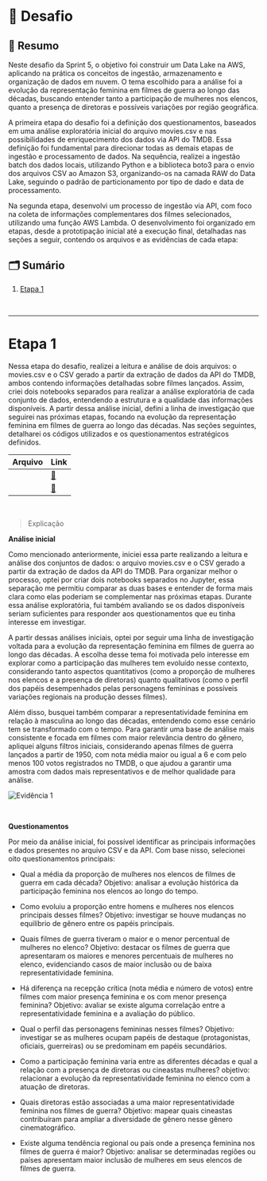 # 🚀 Desafio 

## 📌 Resumo

Neste desafio da Sprint 5, o objetivo foi construir um Data Lake na AWS, aplicando na prática os conceitos de ingestão, armazenamento e organização de dados em nuvem. O tema escolhido para a análise foi a evolução da representação feminina em filmes de guerra ao longo das décadas, buscando entender tanto a participação de mulheres nos elencos, quanto a presença de diretoras e possíveis variações por região geográfica.

A primeira etapa do desafio foi a definição dos questionamentos, baseados em uma análise exploratória inicial do arquivo movies.csv e nas possibilidades de enriquecimento dos dados via API do TMDB. Essa definição foi fundamental para direcionar todas as demais etapas de ingestão e processamento de dados. Na sequência, realizei a ingestão batch dos dados locais, utilizando Python e a biblioteca boto3 para o envio dos arquivos CSV ao Amazon S3, organizando-os na camada RAW do Data Lake, seguindo o padrão de particionamento por tipo de dado e data de processamento.

Na segunda etapa, desenvolvi um processo de ingestão via API, com foco na coleta de informações complementares dos filmes selecionados, utilizando uma função AWS Lambda. O desenvolvimento foi organizado em etapas, desde a prototipação inicial até a execução final, detalhadas nas seções a seguir, contendo os arquivos e as evidências de cada etapa:



## 🗂️ Sumário 

1. [Etapa 1](#etapa-1)



<br>

---

# Etapa 1

Nessa etapa do desafio, realizei a leitura e análise de dois arquivos: o movies.csv e o CSV gerado a partir da extração de dados da API do TMDB, ambos contendo informações detalhadas sobre filmes lançados. Assim, criei dois notebooks separados para realizar a análise exploratória de cada conjunto de dados, entendendo a estrutura e a qualidade das informações disponíveis. A partir dessa análise inicial, defini a linha de investigação que seguirei nas próximas etapas, focando na evolução da representação feminina em filmes de guerra ao longo das décadas. Nas seções seguintes, detalharei os códigos utilizados e os questionamentos estratégicos definidos.

| Arquivo | Link |
|--------|------|
|  | [🔗 ]() |
| | [🔗 ]() |

<br>

> Explicação 


**Análise inicial**

Como mencionado anteriormente, iniciei essa parte realizando a leitura e análise dos conjuntos de dados: o arquivo movies.csv e o CSV gerado a partir da extração de dados da API do TMDB. Para organizar melhor o processo, optei por criar dois notebooks separados no Jupyter, essa separação me permitiu comparar as duas bases e entender de forma mais clara como elas poderiam se complementar nas próximas etapas. Durante essa análise exploratória, fui também avaliando se os dados disponíveis seriam suficientes para responder aos questionamentos que eu tinha interesse em investigar.

A partir dessas análises iniciais, optei por seguir uma linha de investigação voltada para a evolução da representação feminina em filmes de guerra ao longo das décadas. A escolha desse tema foi motivada pelo interesse em explorar como a participação das mulheres tem evoluído nesse contexto, considerando tanto aspectos quantitativos (como a proporção de mulheres nos elencos e a presença de diretoras) quanto qualitativos (como o perfil dos papéis desempenhados pelas personagens femininas e possíveis variações regionais na produção desses filmes).

Além disso, busquei também comparar a representatividade feminina em relação à masculina ao longo das décadas, entendendo como esse cenário tem se transformado com o tempo. Para garantir uma base de análise mais consistente e focada em filmes com maior relevância dentro do gênero, apliquei alguns filtros iniciais, considerando apenas filmes de guerra lançados a partir de 1950, com nota média maior ou igual a 6 e com pelo menos 100 votos registrados no TMDB, o que ajudou a garantir uma amostra com dados mais representativos e de melhor qualidade para análise.


![Evidência 1](../Evidências/Evidencia1.png)

<br>

**Questionamentos**

Por meio da análise inicial, foi possível identificar as principais informações e dados presentes no arquivo CSV e da API. Com base nisso, selecionei oito questionamentos principais:


- Qual a média da proporção de mulheres nos elencos de filmes de guerra em cada década?
Objetivo: analisar a evolução histórica da participação feminina nos elencos ao longo do tempo.

- Como evoluiu a proporção entre homens e mulheres nos elencos principais desses filmes?
Objetivo: investigar se houve mudanças no equilíbrio de gênero entre os papéis principais.

- Quais filmes de guerra tiveram o maior e o menor percentual de mulheres no elenco?
Objetivo: destacar os filmes de guerra que apresentaram os maiores e menores percentuais de mulheres no elenco, evidenciando casos de maior inclusão ou de baixa representatividade feminina.

- Há diferença na recepção crítica (nota média e número de votos) entre filmes com maior presença feminina e os com menor presença feminina?
Objetivo: avaliar se existe alguma correlação entre a representatividade feminina e a avaliação do público.

- Qual o perfil das personagens femininas nesses filmes?
Objetivo: investigar se as mulheres ocupam papéis de destaque (protagonistas, oficiais, guerreiras) ou se predominam em papéis secundários.

- Como a participação feminina varia entre as diferentes décadas e qual a relação com a presença de diretoras ou cineastas mulheres?
objetivo: relacionar a evolução da representatividade feminina no elenco com a atuação de diretoras.

- Quais diretoras estão associadas a uma maior representatividade feminina nos filmes de guerra?
Objetivo: mapear quais cineastas contribuíram para ampliar a diversidade de gênero nesse gênero cinematográfico.

- Existe alguma tendência regional ou país onde a presença feminina nos filmes de guerra é maior?
Objetivo: analisar se determinadas regiões ou países apresentam maior inclusão de mulheres em seus elencos de filmes de guerra.


<br>

